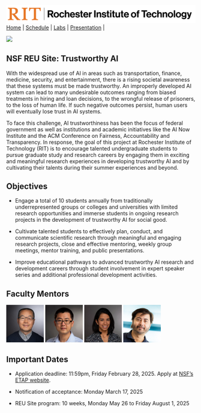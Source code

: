 [<img width=900 src="img/logo_rit.png?raw=yes">](README.md)   
[Home](README.md) |
[Schedule](schedule.md) |
[Labs](labs/labs.md) |
[Presentation](labs/presentation.md) |

<img src="img/home.jpg?raw=yes"> 

## NSF REU Site: Trustworthy AI
With the widespread use of AI in areas such as transportation, finance, medicine, security, and entertainment, there is a rising societal awareness that these systems must be made trustworthy. An improperly developed AI system can lead to many undesirable outcomes ranging from biased treatments in hiring and loan decisions, to the wrongful release of prisoners, to the loss of human life. If such negative outcomes persist, human users will eventually lose trust in AI systems.

To face this challenge, AI trustworthiness has been the focus of federal government as well as institutions and academic initiatives like the AI Now Institute and the ACM Conference on Fairness, Accountability and Transparency. In response, the goal of this project at Rochester Institute of Technology (RIT) is to encourage talented undergraduate students to pursue graduate study and research careers by engaging them in exciting and meaningful research experiences in developing trustworthy AI and by cultivating their talents during their summer experiences and beyond.

## Objectives

 - Engage a total of 10 students annually from traditionally underrepresented groups or colleges and universities with limited research opportunities and immerse students in ongoing research projects in the development of trustworthy AI for social good.
   
 - Cultivate talented students to effectively plan, conduct, and communicate scientific research through meaningful and engaging research projects, close and effective mentoring, weekly group meetings, mentor training, and public presentations.
   
 - Improve educational pathways to advanced trustworthy AI research and development careers through student involvement in expert speaker series and additional professional development activities.

## Faculty Mentors

[<img width=100 src="img/people/DQ.png?raw=yes">](https://www.rit.edu/computing/directory/dqvse-daqing-hou) 
[<img width=100 src="img/people/ZheYu.png?raw=yes">](https://www.rit.edu/computing/directory/zxyvse-zhe-yu) 
[<img width=100 src="img/people/Nidhi.png?raw=yes">](https://www.rit.edu/computing/directory/nxrvse-nidhi-rastogi) 
[<img width=100 src="img/people/Ashique.png?raw=yes">](https://www.rit.edu/computing/directory/axkvse-ashique-khudabukhsh) 


## Important Dates
 - Application deadline: 11:59pm, Friday February 28, 2025. Apply at [NSF’s ETAP website](https://etap.nsf.gov/award/7605/opportunity/10359).

 - Notification of acceptance: Monday March 17, 2025

 - REU Site program: 10 weeks, Monday May 26 to Friday August 1, 2025



